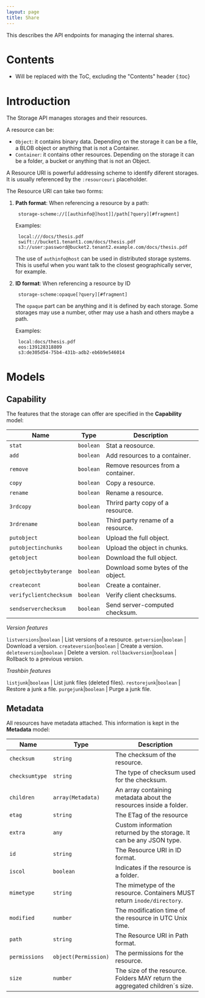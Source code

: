 ```yaml
---
layout: page
title: Share
---
```


This describes the API endpoints for managing the internal shares.

# Contents

* Will be replaced with the ToC, excluding the "Contents" header
{:toc}

# Introduction

The Storage API manages storages and their resources.

A resource can be: 

* `Object`: it contains binary data. Depending on the storage it can be a file, a BLOB object or anything that is not a Container.
* `Container`: it contains other resources. Depending on the storage it can be a folder, a bucket or anything that is not an Object.

A Resource URI is powerful addressing scheme to identify diferent storages.
It is usually referenced by the  `:resourceuri` placeholder.

The Resource URI can take two forms:

1. **Path format**: When referencing a resource by a path:

        storage-scheme://[[authinfo@]host]]/path[?query][#fragment]
        
    Examples:
    
        local:///docs/thesis.pdf
        swift://bucket1.tenant1.com/docs/thesis.pdf
        s3://user:password@bucket2.tenant2.example.com/docs/thesis.pdf
        
    The use of `authinfo@host` can be used in distributed storage systems. This is useful when you want talk to the closest geographically server, for example.
    
2. **ID format**: When referencing a resource by ID

        storage-scheme:opaque[?query][#fragment]
        
    The `opaque` part can be anything and it is defined by each storage.
    Some storages may use a number, other may use a hash and others maybe a path.
        
    Examples:
        
        local:docs/thesis.pdf
        eos:139128318809
        s3:de305d54-75b4-431b-adb2-eb6b9e546014 

# Models

## Capability
The features that the storage can offer are specified in the **Capability** model:

Name | Type | Description
-----|------|--------------
`stat`|`boolean` | Stat a reosource.
`add`|`boolean` | Add resources to a container.
`remove`|`boolean` | Remove resources from a container.
`copy`|`boolean` | Copy a resource.
`rename`|`boolean` | Rename a resource.
`3rdcopy`|`boolean` | Thrird party copy of a resource.
`3rdrename`|`boolean` | Third party rename of a resource.
`putobject`|`boolean` | Upload the full object.
`putobjectinchunks`|`boolean` | Upload the object in chunks.
`getobject`|`boolean` | Download the full object.
`getobjectbybyterange`|`boolean` | Download some bytes of the object.
`createcont`|`boolean` | Create a container.
`verifyclientchecksum`|`boolean` | Verify client checksums.
`sendserverchecksum`|`boolean` | Send server-computed checksum.

*Version features*

`listversions`|`boolean` | List versions of a resource.
`getversion`|`boolean` | Download a version.
`createversion`|`boolean` | Create a version.
`deleteversion`|`boolean` | Delete a version.
`rollbackversion`|`boolean` | Rollback to a previous version.

*Trashbin features*

`listjunk`|`boolean` | List junk files (deleted files).
`restorejunk`|`boolean` | Restore a junk a file.
`purgejunk`|`boolean` | Purge a junk file.


## Metadata
All resources have metadata attached. This information is kept in the **Metadata** model:

Name | Type | Description
-----|------|--------------
`checksum`|`string` | The checksum of the resource.
`checksumtype`|`string` | The type of checksum used for the checksum.
`children`|`array(Metadata)` | An array containing metadata about the resources inside a folder.
`etag` | `string` | The ETag of the resource
`extra`|`any` | Custom information returned by the storage. It can be any JSON type.
`id`|`string` | The Resource URI in ID format.
`iscol`|`boolean` | Indicates if the resource is a folder.
`mimetype`|`string` | The mimetype of the resource. Containers MUST return `inode/directory`.
`modified`|`number` | The modification time of the resource in UTC Unix time.
`path`|`string` | The Resource URI in Path format.
`permissions`|`object(Permission)` | The permissions for the resource.
`size`|`number` | The size of the resource. Folders MAY return the aggregated children´s size.
